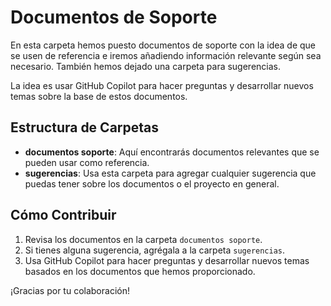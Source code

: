 # Documentos de Soporte

En esta carpeta hemos puesto documentos de soporte con la idea de que se usen de referencia e iremos añadiendo información relevante según sea necesario. También hemos dejado una carpeta para sugerencias.

La idea es usar GitHub Copilot para hacer preguntas y desarrollar nuevos temas sobre la base de estos documentos.

## Estructura de Carpetas

- **documentos soporte**: Aquí encontrarás documentos relevantes que se pueden usar como referencia.
- **sugerencias**: Usa esta carpeta para agregar cualquier sugerencia que puedas tener sobre los documentos o el proyecto en general.

## Cómo Contribuir

1. Revisa los documentos en la carpeta `documentos soporte`.
2. Si tienes alguna sugerencia, agrégala a la carpeta `sugerencias`.
3. Usa GitHub Copilot para hacer preguntas y desarrollar nuevos temas basados en los documentos que hemos proporcionado.

¡Gracias por tu colaboración!
